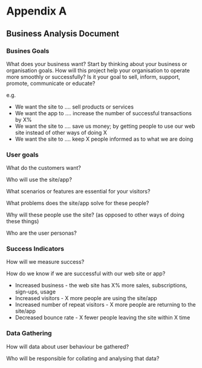 # Appendix A
## Business Analysis Document

### Busines Goals

What does your business want? Start by thinking about your business or organisation goals. How will this project help your organisation to operate more smoothly or successfully? Is it your goal to sell, inform, support, promote, communicate or educate?

e.g.
* We want the site to …. sell products or services
* We want the app to …. increase the number of successful transactions by X%
* We want the site to …. save us money; by getting people to use our web site instead of other ways of doing X
* We want the site to …. keep X people informed as to what we are doing

### User goals

What do the customers want?

Who will use the site/app?

What scenarios or features are essential for your visitors?

What problems does the site/app solve for these people?

Why will these people use the site? (as opposed to other ways of doing these things)

Who are the user personas?

### Success Indicators

How will we measure success?

How do we know if we are successful with our web site or app?

* Increased business - the web site has X% more sales, subscriptions, sign-ups, usage
* Increased visitors - X more people are using the site/app
* Increased number of repeat visitors - X more people are returning to the site/app
* Decreased bounce rate - X fewer people leaving the site within X time

### Data Gathering

How will data about user behaviour be gathered?

Who will be responsible for collating and analysing that data?
